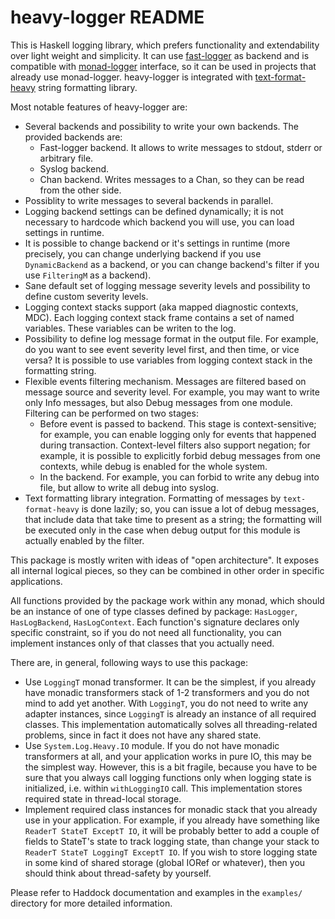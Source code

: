 heavy-logger README
===================

This is Haskell logging library, which prefers functionality and extendability
over light weight and simplicity.
It can use [fast-logger][1] as backend and is compatible with [monad-logger][2]
interface, so it can be used in projects that already use monad-logger.
heavy-logger is integrated with [text-format-heavy][3] string formatting library.

Most notable features of heavy-logger are:

* Several backends and possibility to write your own backends. The provided
  backends are:
  * Fast-logger backend. It allows to write messages to stdout, stderr or
    arbitrary file.
  * Syslog backend.
  * Chan backend. Writes messages to a Chan, so they can be read from the other
    side.
* Possiblity to write messages to several backends in parallel.
* Logging backend settings can be defined dynamically; it is not necessary to
  hardcode which backend you will use, you can load settings in runtime.
* It is possible to change backend or it's settings in runtime (more precisely,
  you can change underlying backend if you use `DynamicBackend` as a backend, 
  or you can change backend's filter if you use `FilteringM` as a backend).
* Sane default set of logging message severity levels and possibility to define
  custom severity levels.
* Logging context stacks support (aka mapped diagnostic contexts, MDC). Each
  logging context stack frame contains a set of named variables. These
  variables can be writen to the log.
* Possibility to define log message format in the output file. For example, do
  you want to see event severity level first, and then time, or vice versa? It
  is possible to use variables from logging context stack in the formatting
  string.
* Flexible events filtering mechanism. Messages are filtered based on message
  source and severity level.  For example, you may want to write only Info
  messages, but also Debug messages from one module.  Filtering can be
  performed on two stages:
  * Before event is passed to backend. This stage is context-sensitive; for
    example, you can enable logging only for events that happened during
    transaction. Context-level filters also support negation; for example, it
    is possible to explicitly forbid debug messages from one contexts, while
    debug is enabled for the whole system.
  * In the backend. For example, you can forbid to write any debug into file,
    but allow to write all debug into syslog.
* Text formatting library integration. Formatting of messages by
  `text-format-heavy` is done lazily; so, you can issue a lot of debug
  messages, that include data that take time to present as a string; the
  formatting will be executed only in the case when debug output for this
  module is actually enabled by the filter.

This package is mostly writen with ideas of "open architecture". It exposes all
internal logical pieces, so they can be combined in other order in specific
applications.

All functions provided by the package work within any monad, which should be an
instance of one of type classes defined by package: `HasLogger`, `HasLogBackend`,
`HasLogContext`. Each function's signature declares only specific constraint, so
if you do not need all functionality, you can implement instances only of that 
classes that you actually need.

There are, in general, following ways to use this package:

* Use `LoggingT` monad transformer. It can be the simplest, if you already have
  monadic transformers stack of 1-2 transformers and you do not mind to add yet
  another. With `LoggingT`, you do not need to write any adapter instances, since
  `LoggingT` is already an instance of all required classes. This implementation
  automatically solves all threading-related problems, since in fact it does not
  have any shared state.
* Use `System.Log.Heavy.IO` module. If you do not have monadic transformers at all,
  and your application works in pure IO, this may be the simplest way. However,
  this is a bit fragile, because you have to be sure that you always call logging
  functions only when logging state is initialized, i.e. within `withLoggingIO`
  call. This implementation stores required state in thread-local storage.
* Implement required class instances for monadic stack that you already use in
  your application. For example, if you already have something like
  `ReaderT StateT ExceptT IO`, it will be probably better to add a couple of 
  fields to StateT's state to track logging state, than change your stack to
  `ReaderT StateT LoggingT ExceptT IO`. If you wish to store logging state in some
  kind of shared storage (global IORef or whatever), then you should think about
  thread-safety by yourself.

Please refer to Haddock documentation and examples in the `examples/` directory
for more detailed information.

[1]: https://hackage.haskell.org/package/fast-logger
[2]: https://hackage.haskell.org/package/monad-logger
[3]: https://hackage.haskell.org/package/text-format-heavy

